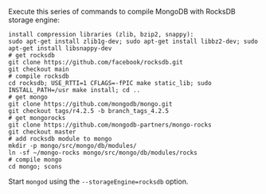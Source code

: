 Execute this series of commands to compile MongoDB with RocksDB storage engine:
```
install compression libraries (zlib, bzip2, snappy):
sudo apt-get install zlib1g-dev; sudo apt-get install libbz2-dev; sudo apt-get install libsnappy-dev
# get rocksdb
git clone https://github.com/facebook/rocksdb.git
git checkout main
# compile rocksdb
cd rocksdb; USE_RTTI=1 CFLAGS=-fPIC make static_lib; sudo INSTALL_PATH=/usr make install; cd ..
# get mongo
git clone https://github.com/mongodb/mongo.git
git checkout tags/r4.2.5 -b branch_tags_4.2.5
# get mongorocks
git clone https://github.com/mongodb-partners/mongo-rocks
git checkout master
# add rocksdb module to mongo
mkdir -p mongo/src/mongo/db/modules/
ln -sf ~/mongo-rocks mongo/src/mongo/db/modules/rocks
# compile mongo
cd mongo; scons
```
Start `mongod` using the `--storageEngine=rocksdb` option.


